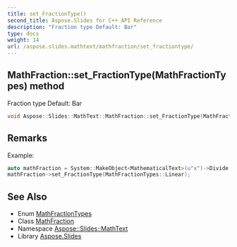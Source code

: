 ```yaml
---
title: set_FractionType()
second_title: Aspose.Slides for C++ API Reference
description: "Fraction type Default: Bar"
type: docs
weight: 14
url: /aspose.slides.mathtext/mathfraction/set_fractiontype/
---
```

## MathFraction::set_FractionType(MathFractionTypes) method


Fraction type Default: Bar

```cpp
void Aspose::Slides::MathText::MathFraction::set_FractionType(MathFractionTypes value) override
```

## Remarks


Example: 
```cpp
auto mathFraction = System::MakeObject<MathematicalText>(u"x")->Divide(u"y");
mathFraction->set_FractionType(MathFractionTypes::Linear);
```

## See Also

* Enum [MathFractionTypes](../../mathfractiontypes/)
* Class [MathFraction](../)
* Namespace [Aspose::Slides::MathText](../../)
* Library [Aspose.Slides](../../../)